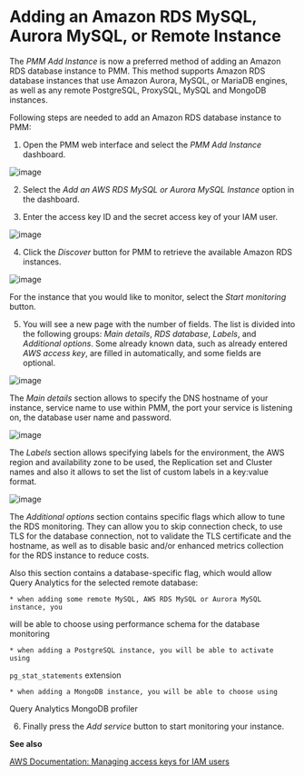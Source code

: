 # Adding an Amazon RDS MySQL, Aurora MySQL, or Remote Instance

The *PMM Add Instance* is now a preferred method of adding an Amazon RDS
database instance to PMM. This method supports Amazon RDS database instances
that use Amazon Aurora, MySQL, or MariaDB engines, as well as any remote PostgreSQL, ProxySQL, MySQL and MongoDB instances.

Following steps are needed to add an Amazon RDS database instance to PMM:


1. Open the PMM web interface and select the *PMM Add Instance* dashboard.



![image](/_images/pmm-add-instance.png)


2. Select the *Add an AWS RDS MySQL or Aurora MySQL Instance* option in the dashboard.


3. Enter the access key ID and the secret access key of your IAM user.



![image](/_images/metrics-monitor.add-instance.png)


4. Click the *Discover* button for PMM to retrieve the available Amazon RDS
instances.



![image](/_images/metrics-monitor.add-instance.1.png)

For the instance that you would like to monitor, select the
*Start monitoring* button.


5. You will see a new page with the number of fields. The list is divided into
the following groups: *Main details*, *RDS database*, *Labels*, and
*Additional options*. Some already known data, such as already entered
*AWS access key*, are filled in automatically, and some fields are optional.



![image](/_images/metrics-monitor.add-instance.rds-instances.1.png)

The *Main details* section allows to specify the DNS hostname of your instance,
service name to use within PMM, the port your service is listening on, the
database user name and password.



![image](/_images/metrics-monitor.add-instance.rds-instances.3.png)

The *Labels* section allows specifying labels for the environment, the AWS
region and availability zone to be used, the Replication set and Cluster
names and also it allows to set the list of custom labels in a key:value
format.



![image](/_images/metrics-monitor.add-instance.rds-instances.4.png)

The *Additional options* section contains specific flags which allow to tune
the RDS monitoring. They can allow you to skip connection check, to use TLS
for the database connection, not to validate the TLS certificate and the
hostname, as well as to disable basic and/or enhanced metrics collection for
the RDS instance to reduce costs.

Also this section contains a database-specific flag, which would allow Query
Analytics for the selected remote database:


    * when adding some remote MySQL, AWS RDS MySQL or Aurora MySQL instance, you
will be able to choose using performance schema for the database monitoring


    * when adding a PostgreSQL instance, you will be able to activate using
`pg_stat_statements` extension


    * when adding a MongoDB instance, you will be able to choose using
Query Analytics MongoDB profiler


6. Finally press the *Add service* button to start monitoring your instance.

**See also**

[AWS Documentation: Managing access keys for IAM users](https://docs.aws.amazon.com/IAM/latest/UserGuide/id_credentials_access-keys.html)
